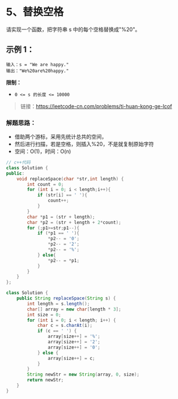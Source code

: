 # 5、替换空格
请实现一个函数，把字符串 s 中的每个空格替换成"%20"。

## 示例 1：
```
输入：s = "We are happy."
输出："We%20are%20happy."
```
**限制：**

- `0 <= s 的长度 <= 10000`


> 链接：https://leetcode-cn.com/problems/ti-huan-kong-ge-lcof

### 解题思路：
- 借助两个游标，采用先统计总共的空间，
- 然后进行扫描，若是空格，则插入%20，不是就复制原始字符
- 空间：O(1)，时间：O(n)

```c++
// c++代码
class Solution {
public:
    void replaceSpace(char *str,int length) {
        int count = 0;
        for (int i = 0; i < length;i++){
            if (str[i] == ' '){
                count++;
            }
        }
        char *p1 = (str + length);
        char *p2 = (str + length + 2*count);
        for (;p1>=str;p1--){
            if (*p1 == ' '){
                *p2-- = '0';
                *p2-- = '2';
                *p2-- = '%';
            } else{
                *p2-- = *p1;
            }
        }
    }
};
```

```java
class Solution {
    public String replaceSpace(String s) {
        int length = s.length();
        char[] array = new char[length * 3];
        int size = 0;
        for (int i = 0; i < length; i++) {
            char c = s.charAt(i);
            if (c == ' ') {
                array[size++] = '%';
                array[size++] = '2';
                array[size++] = '0';
            } else {
                array[size++] = c;
            }
        }
        String newStr = new String(array, 0, size);
        return newStr;
    }
}
```